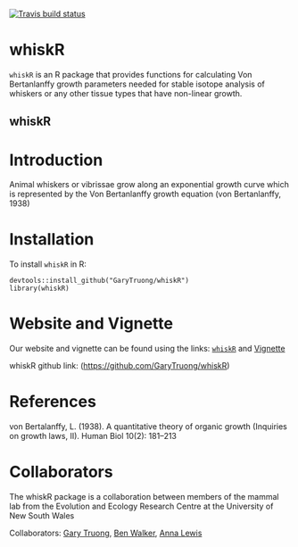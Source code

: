 
  <!-- badges: start -->
  [![Travis build status](https://travis-ci.com/GaryTruong/whiskR.svg?branch=master)](https://travis-ci.com/GaryTruong/whiskR)
  <!-- badges: end -->
  
# whiskR

`whiskR` is an R package that provides functions for calculating Von Bertanlanffy growth parameters needed for stable isotope analysis of whiskers or any other tissue types that have non-linear growth. 

## whiskR

# Introduction

Animal whiskers or vibrissae grow along an exponential growth curve which is represented by the Von Bertanlanffy growth equation (von Bertanlanffy, 1938)



# Installation

To install `whiskR` in R:

```
devtools::install_github("GaryTruong/whiskR")
library(whiskR)
```
# Website and Vignette

Our website and vignette can be found using the links: [`whiskR`](https://garytruong.github.io/whiskR/index.html) and [Vignette](https://garytruong.github.io/whiskR/articles/whiskR_vignette.html)

whiskR github link: (https://github.com/GaryTruong/whiskR)

# References

von Bertalanffy, L. (1938). A quantitative theory of organic growth (Inquiries on growth laws, II). Human Biol 10(2): 181–213


# Collaborators

The whiskR package is a collaboration between members of the mammal lab from the Evolution and Ecology Research Centre at the University of New South Wales

Collaborators: [Gary Truong](https://github.com/GaryTruong), [Ben Walker](https://github.com/BenJJWalker), [Anna Lewis](https://github.com/anoriori)



